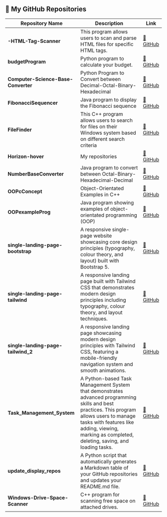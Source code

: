 ## 📂 My GitHub Repositories

| Repository Name | Description | Link |
|---------------|-------------|------|
| **-HTML-Tag-Scanner** | This program allows users to scan and parse HTML files for specific HTML tags. | [🔗 GitHub](https://github.com/Horizon-hover/-HTML-Tag-Scanner) |
| **budgetProgram** | Python program to calculate your budget. | [🔗 GitHub](https://github.com/Horizon-hover/budgetProgram) |
| **Computer-Science-Base-Converter** | Python Program to Convert between Decimal-Octal-Binary-Hexadecimal | [🔗 GitHub](https://github.com/Horizon-hover/Computer-Science-Base-Converter) |
| **FibonacciSequencer** | Java program to display the Fibonacci sequence | [🔗 GitHub](https://github.com/Horizon-hover/FibonacciSequencer) |
| **FileFinder** | This C++ program allows users to search for files on their Windows system based on different search criteria | [🔗 GitHub](https://github.com/Horizon-hover/FileFinder) |
| **Horizon-hover** | My repositories | [🔗 GitHub](https://github.com/Horizon-hover/Horizon-hover) |
| **NumberBaseConverter** | Java program to convert between Octal-Binary-Hexadecimal-Decimal | [🔗 GitHub](https://github.com/Horizon-hover/NumberBaseConverter) |
| **OOPcConcept** | Object-Orientated Examples in C++ | [🔗 GitHub](https://github.com/Horizon-hover/OOPcConcept) |
| **OOPexampleProg** | Java program showing examples of object-orientated programming (OOP) | [🔗 GitHub](https://github.com/Horizon-hover/OOPexampleProg) |
| **single-landing-page-bootstrap** | A responsive single-page website showcasing core design principles (typography, colour theory, and layout) built with Bootstrap 5. | [🔗 GitHub](https://github.com/Horizon-hover/single-landing-page-bootstrap) |
| **single-landing-page-tailwind** | A responsive landing page built with Tailwind CSS that demonstrates modern design principles including typography, colour theory, and layout techniques. | [🔗 GitHub](https://github.com/Horizon-hover/single-landing-page-tailwind) |
| **single-landing-page-tailwind_2** | A responsive landing page showcasing modern design principles with Tailwind CSS, featuring a mobile-friendly navigation system and smooth animations. | [🔗 GitHub](https://github.com/Horizon-hover/single-landing-page-tailwind_2) |
| **Task_Management_System** | A Python-based Task Management System that demonstrates advanced programming skills and best practices. This program allows users to manage tasks with features like adding, viewing, marking as completed, deleting, saving, and loading tasks. | [🔗 GitHub](https://github.com/Horizon-hover/Task_Management_System) |
| **update_display_repos** | A Python script that automatically generates a Markdown table of your GitHub repositories and updates your README.md file. | [🔗 GitHub](https://github.com/Horizon-hover/update_display_repos) |
| **Windows-Drive-Space-Scanner** | C++ program for scanning free space on attached drives. | [🔗 GitHub](https://github.com/Horizon-hover/Windows-Drive-Space-Scanner) |
